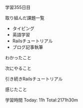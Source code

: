 学習355日目

取り組んだ課題一覧

- タイピング
- 英語学習
- Railsチュートリアル
- ブログ記事執筆

わかったこと

次にやること

引き続きRailsチュートリアル

感じたこと

学習時間 Today: 11h Total:2171h30m